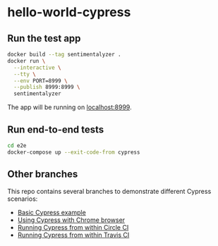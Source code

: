 # hello-world-cypress

## Run the test app

```bash
docker build --tag sentimentalyzer .
docker run \
  --interactive \
  --tty \
  --env PORT=8999 \
  --publish 8999:8999 \
  sentimentalyzer
```

The app will be running on [localhost:8999](http://localhost:8999).

## Run end-to-end tests

```bash
cd e2e
docker-compose up --exit-code-from cypress
```

## Other branches

This repo contains several branches to demonstrate different Cypress scenarios:

* [Basic Cypress example](https://github.com/mtlynch/hello-world-cypress)
* [Using Cypress with Chrome browser](https://github.com/mtlynch/hello-world-cypress/tree/chrome)
* [Running Cypress from within Circle CI](https://github.com/mtlynch/hello-world-cypress/tree/circle)
* [Running Cypress from within Travis CI](https://github.com/mtlynch/hello-world-cypress/tree/travis)
